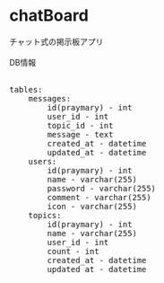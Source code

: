 # chatBoard
チャット式の掲示板アプリ<br>
<br>
DB情報<br>
<br>
<pre>
tables:
    messages:
        id(praymary) - int
        user_id - int
        topic_id - int
        message - text
        created_at - datetime
        updated_at - datetime
    users:
        id(praymary) - int
        name - varchar(255)
        password - varchar(255)
        comment - varchar(255)
        icon - varchar(255)
    topics:
        id(praymary) - int
        name - varchar(255)
        user_id - int
        count - int
        created_at - datetime
        updated_at - datetime
</pre>